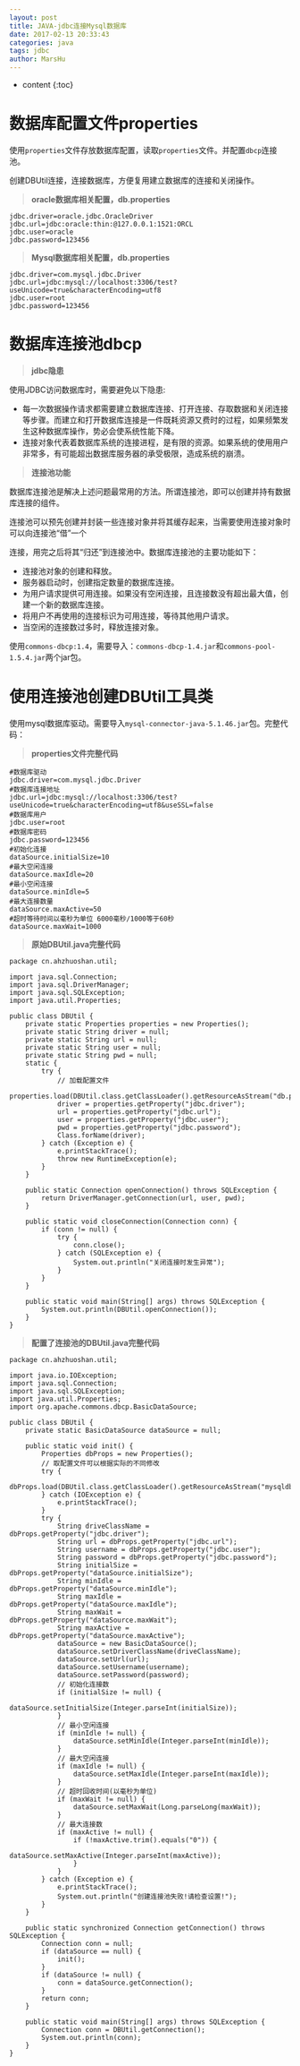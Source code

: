 ```yaml
---
layout: post
title: JAVA-jdbc连接Mysql数据库
date: 2017-02-13 20:33:43
categories: java
tags: jdbc
author: MarsHu
---
```


* content
{:toc}

# 数据库配置文件properties #
使用`properties`文件存放数据库配置，读取`properties`文件。并配置`dbcp`连接池。

创建DBUtil连接，连接数据库，方便复用建立数据库的连接和关闭操作。

> **oracle数据库相关配置，db.properties**

	jdbc.driver=oracle.jdbc.OracleDriver
	jdbc.url=jdbc:oracle:thin:@127.0.0.1:1521:ORCL
	jdbc.user=oracle
	jdbc.password=123456

> **Mysql数据库相关配置，db.properties**

	jdbc.driver=com.mysql.jdbc.Driver
	jdbc.url=jdbc:mysql://localhost:3306/test?useUnicode=true&characterEncoding=utf8
	jdbc.user=root
	jdbc.password=123456





# 数据库连接池dbcp #
> **jdbc隐患**

使用JDBC访问数据库时，需要避免以下隐患:

 - 每一次数据操作请求都需要建立数据库连接、打开连接、存取数据和关闭连接等步骤。而建立和打开数据库连接是一件既耗资源又费时的过程，如果频繁发生这种数据库操作，势必会使系统性能下降。
 - 连接对象代表着数据库系统的连接进程，是有限的资源。如果系统的使用用户非常多，有可能超出数据库服务器的承受极限，造成系统的崩溃。

> **连接池功能**

数据库连接池是解决上述问题最常用的方法。所谓连接池，即可以创建并持有数据库连接的组件。

连接池可以预先创建并封装一些连接对象并将其缓存起来，当需要使用连接对象时可以向连接池“借”一个

连接，用完之后将其“归还”到连接池中。数据库连接池的主要功能如下：

 - 连接池对象的创建和释放。
 - 服务器启动时，创建指定数量的数据库连接。
 - 为用户请求提供可用连接。如果没有空闲连接，且连接数没有超出最大值，创建一个新的数据库连接。
 - 将用户不再使用的连接标识为可用连接，等待其他用户请求。
 - 当空闲的连接数过多时，释放连接对象。

使用`commons-dbcp:1.4`，需要导入：`commons-dbcp-1.4.jar`和`commons-pool-1.5.4.jar`两个jar包。


# 使用连接池创建DBUtil工具类 #
使用mysql数据库驱动。需要导入`mysql-connector-java-5.1.46.jar`包。完整代码：

> **properties文件完整代码**

	#数据库驱动
	jdbc.driver=com.mysql.jdbc.Driver
	#数据库连接地址
	jdbc.url=jdbc:mysql://localhost:3306/test?useUnicode=true&characterEncoding=utf8&useSSL=false
	#数据库用户
	jdbc.user=root
	#数据库密码
	jdbc.password=123456
	#初始化连接
	dataSource.initialSize=10
	#最大空闲连接
	dataSource.maxIdle=20
	#最小空闲连接
	dataSource.minIdle=5
	#最大连接数量 
	dataSource.maxActive=50
	#超时等待时间以毫秒为单位 6000毫秒/1000等于60秒
	dataSource.maxWait=1000

> **原始DBUtil.java完整代码**

	package cn.ahzhuoshan.util;

	import java.sql.Connection;
	import java.sql.DriverManager;
	import java.sql.SQLException;
	import java.util.Properties;

	public class DBUtil {
		private static Properties properties = new Properties();
		private static String driver = null;
		private static String url = null;
		private static String user = null;
		private static String pwd = null;
		static {
			try {
				// 加载配置文件
				properties.load(DBUtil.class.getClassLoader().getResourceAsStream("db.properties"));
				driver = properties.getProperty("jdbc.driver");
				url = properties.getProperty("jdbc.url");
				user = properties.getProperty("jdbc.user");
				pwd = properties.getProperty("jdbc.password");
				Class.forName(driver);
			} catch (Exception e) {
				e.printStackTrace();
				throw new RuntimeException(e);
			}
		}

		public static Connection openConnection() throws SQLException {
			return DriverManager.getConnection(url, user, pwd);
		}

		public static void closeConnection(Connection conn) {
			if (conn != null) {
				try {
					conn.close();
				} catch (SQLException e) {
					System.out.println("关闭连接时发生异常");
				}
			}
		}
	
		public static void main(String[] args) throws SQLException {
			System.out.println(DBUtil.openConnection());
		}
	}

> **配置了连接池的DBUtil.java完整代码**

	package cn.ahzhuoshan.util;

	import java.io.IOException;
	import java.sql.Connection;
	import java.sql.SQLException;
	import java.util.Properties;
	import org.apache.commons.dbcp.BasicDataSource;

	public class DBUtil {
		private static BasicDataSource dataSource = null;

		public static void init() {
			Properties dbProps = new Properties();
			// 取配置文件可以根据实际的不同修改
			try {
				dbProps.load(DBUtil.class.getClassLoader().getResourceAsStream("mysqldb.properties"));
			} catch (IOException e) {
				e.printStackTrace();
			}
			try {
				String driveClassName = dbProps.getProperty("jdbc.driver");
				String url = dbProps.getProperty("jdbc.url");
				String username = dbProps.getProperty("jdbc.user");
				String password = dbProps.getProperty("jdbc.password");
				String initialSize = dbProps.getProperty("dataSource.initialSize");
				String minIdle = dbProps.getProperty("dataSource.minIdle");
				String maxIdle = dbProps.getProperty("dataSource.maxIdle");
				String maxWait = dbProps.getProperty("dataSource.maxWait");
				String maxActive = dbProps.getProperty("dataSource.maxActive");
				dataSource = new BasicDataSource();
				dataSource.setDriverClassName(driveClassName);
				dataSource.setUrl(url);
				dataSource.setUsername(username);
				dataSource.setPassword(password);
				// 初始化连接数
				if (initialSize != null) {
					dataSource.setInitialSize(Integer.parseInt(initialSize));
				}
				// 最小空闲连接
				if (minIdle != null) {
					dataSource.setMinIdle(Integer.parseInt(minIdle));
				}
				// 最大空闲连接
				if (maxIdle != null) {
					dataSource.setMaxIdle(Integer.parseInt(maxIdle));
				}
				// 超时回收时间(以毫秒为单位)
				if (maxWait != null) {
					dataSource.setMaxWait(Long.parseLong(maxWait));
				}
				// 最大连接数
				if (maxActive != null) {
					if (!maxActive.trim().equals("0")) {
						dataSource.setMaxActive(Integer.parseInt(maxActive));
					}
				}
			} catch (Exception e) {
				e.printStackTrace();
				System.out.println("创建连接池失败!请检查设置!");
			}
		}

		public static synchronized Connection getConnection() throws SQLException {
			Connection conn = null;
			if (dataSource == null) {
				init();
			}
			if (dataSource != null) {
				conn = dataSource.getConnection();
			}
			return conn;
		}

		public static void main(String[] args) throws SQLException {
			Connection conn = DBUtil.getConnection();
			System.out.println(conn);
		}
	}